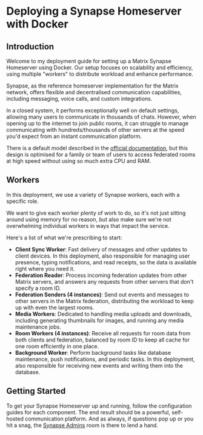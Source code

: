# Deploying a Synapse Homeserver with Docker

## Introduction

Welcome to my deployment guide for setting up a Matrix Synapse Homeserver using Docker. Our setup focuses on scalability and efficiency, using multiple "workers" to distribute workload and enhance performance.

Synapse, as the reference homeserver implementation for the Matrix network, offers flexible and decentralised communication capabilities, including messaging, voice calls, and custom integrations.

In a closed system, it performs exceptionally well on default settings, allowing many users to communicate in thousands of chats. However, when opening up to the internet to join public rooms, it can struggle to manage communicating with hundreds/thousands of other servers at the speed you'd expect from an instant communication platform.

There is a default model described in the [official documentation](https://matrix-org.github.io/synapse/latest/workers.html), but this design is optimised for a family or team of users to access federated rooms at high speed without using so much extra CPU and RAM.

## Workers

In this deployment, we use a variety of Synapse workers, each with a specific role.

We want to give each worker plenty of work to do, so it's not just sitting around using memory for no reason, but also make sure we're not overwhelming individual workers in ways that impact the service.

Here's a list of what we're prescribing to start:

- **Client Sync Worker**: Fast delivery of messages and other updates to client devices. In this deployment, also responsible for managing user presence, typing notifications, and read receipts, so the data is available right where you need it.
- **Federation Reader**: Process incoming federation updates from other Matrix servers, and answers any requests from other servers that don't specify a room ID.
- **Federation Senders (4 instances)**: Send out events and messages to other servers in the Matrix federation, distributing the workload to keep up with even the largest rooms.
- **Media Workers**: Dedicated to handling media uploads and downloads, including generating thumbnails for images, and running any media maintenance jobs.
- **Room Workers (4 instances)**: Receive all requests for room data from both clients and federation, balanced by room ID to keep all cache for one room efficiently in one place.
- **Background Worker**: Perform background tasks like database maintenance, push notifications, and periodic tasks. In this deployment, also responsible for receiving new events and writing them into the database.

## Getting Started

To get your Synapse Homeserver up and running, follow the configuration guides for each component. The end result should be a powerful, self-hosted communication platform. And as always, if questions pop up or you hit a snag, the [Synapse Admins](https://matrix.to/#/#synapse:matrix.org) room is there to lend a hand.
